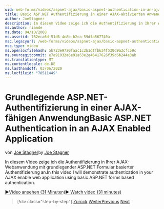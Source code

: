 ```yaml
---
uid: web-forms/videos/aspnet-ajax/basic-aspnet-authentication-in-an-ajax-enabled-application
title: Basic ASP.NET Authentifizierung in einer AJAX-aktivierten Anwendung | Microsoft-Dokumentation
author: JoeStagner
description: In diesem Video zeige ich die Authentifizierung in Ihrer AJAX-Webanwendung mit grundlegender ASP.NET Formular basierter Authentifizierung an.
ms.author: riande
ms.date: 04/10/2008
ms.assetid: 782eca6d-51d6-4c8e-b2ea-59dfa567740a
msc.legacyurl: /web-forms/videos/aspnet-ajax/basic-aspnet-authentication-in-an-ajax-enabled-application
msc.type: video
ms.openlocfilehash: 5b723e97a0faac1c2b1dffb634f530d9a3cfc59c
ms.sourcegitcommit: e7e91932a6e91a63e2e46417626f39d6b244a3ab
ms.translationtype: MT
ms.contentlocale: de-DE
ms.lasthandoff: 03/06/2020
ms.locfileid: "78511449"
---
```

# <a name="basic-aspnet-authentication-in-an-ajax-enabled-application"></a><span data-ttu-id="54b9b-103">Grundlegende ASP.NET-Authentifizierung in einer AJAX-fähigen Anwendung</span><span class="sxs-lookup"><span data-stu-id="54b9b-103">Basic ASP.NET Authentication in an AJAX Enabled Application</span></span>

<span data-ttu-id="54b9b-104">von [Joe Stagner](https://github.com/JoeStagner)</span><span class="sxs-lookup"><span data-stu-id="54b9b-104">by [Joe Stagner](https://github.com/JoeStagner)</span></span>

<span data-ttu-id="54b9b-105">In diesem Video zeige ich die Authentifizierung in Ihrer AJAX-Webanwendung mit grundlegender ASP.NET Formular basierter Authentifizierung an.</span><span class="sxs-lookup"><span data-stu-id="54b9b-105">In this video I will demonstrate authentication in your AJAX enable web application using basic ASP.NET forms based authentication.</span></span>

[<span data-ttu-id="54b9b-106">&#9654;Video ansehen (31 Minuten)</span><span class="sxs-lookup"><span data-stu-id="54b9b-106">&#9654; Watch video (31 minutes)</span></span>](https://channel9.msdn.com/Blogs/ASP-NET-Site-Videos/basic-aspnet-authentication-in-an-ajax-enabled-application)

> [!div class="step-by-step"]
> <span data-ttu-id="54b9b-107">[Zurück](implement-infinite-data-patterns-in-ajax.md)
> [Weiter](how-to-dynamically-change-css-using-the-aspnet-ajax-updatepanel.md)</span><span class="sxs-lookup"><span data-stu-id="54b9b-107">[Previous](implement-infinite-data-patterns-in-ajax.md)
[Next](how-to-dynamically-change-css-using-the-aspnet-ajax-updatepanel.md)</span></span>
